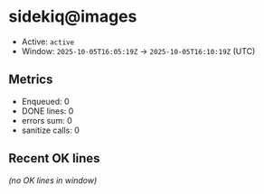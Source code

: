 # sidekiq@images

- Active: `active`
- Window: `2025-10-05T16:05:19Z` → `2025-10-05T16:10:19Z` (UTC)

## Metrics
- Enqueued: 0
- DONE lines: 0
- errors sum: 0
- sanitize calls: 0

## Recent OK lines
_(no OK lines in window)_
